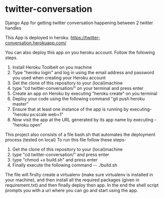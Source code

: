 # twitter-conversation
Django App for getting twitter conversation happening between 2 twitter handles

This App is deployed in heroku. 
https://twitter-conversation.herokuapp.com/

You can also deploy this app on you heroku account. 
Follow the following steps. 
  1. Install Heroku Toolbelt on you machine
  2. Type "heroku login" and log in using the email address and password you used when creating your Heroku account
  3. Get the clone of this repository to your (local)machine
  4. type "cd twitter-conversation/" on your terminal and press enter
  5. Create an app on Heroku by executing "heroku create" on you terminal
  6. Deploy your code using the following command "git push heroku master"
  7. Ensure that at least one instance of the app is running by executing- "heroku ps:scale web=1"
  8. Now visit the app at the URL generated by its app name by executing - "heroku open"
  

This project also consists of a file bash.sh that automates the deployment process (tested on local)
To run this file follow these steps-
  1. Get the clone of this repository to your (local)machine
  2. type "cd twitter-conversation/" and press enter
  3. type "chmod +x build.sh" and press enter
  4. Finally execute the following command -- ./build.sh

The file will firslty create a virtualenv (make sure virtualenv is installed in your machine), 
and then install all the required packages (given in requirement.txt) and then finally deploy 
then app. In the end the shell script prompts you with a url where you can go and start using 
the app.
